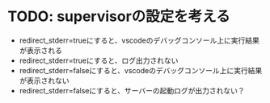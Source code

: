 # TODO: supervisorの設定を考える
- redirect_stderr=trueにすると、vscodeのデバッグコンソール上に実行結果が表示される
- redirect_stderr=trueにすると、ログ出力されない
- redirect_stderr=falseにすると、vscodeのデバッグコンソール上に実行結果が表示されない
- redirect_stderr=falseにすると、サーバーの起動ログが出力されない？
